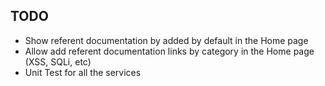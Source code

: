## TODO

- Show referent documentation by added by default in the Home page
- Allow add referent documentation links by category in the Home page (XSS, SQLi, etc)
- Unit Test for all the services
